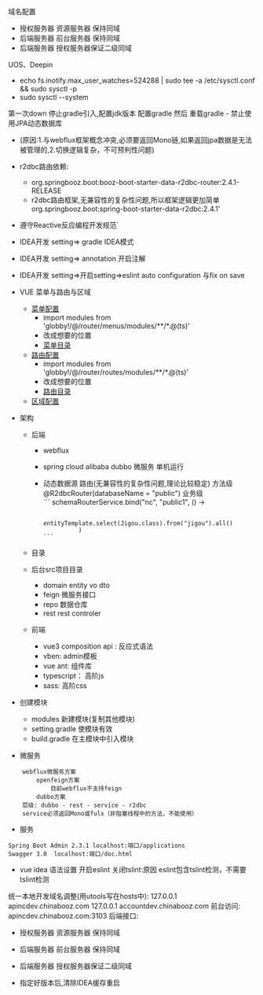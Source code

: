 域名配置
- 授权服务器 资源服务器 保持同域
- 后端服务器  前台服务器 保持同域
- 后端服务器 授权服务器保证二级同域

UOS、Deepin
- echo fs.inotify.max_user_watches=524288 | sudo tee -a /etc/sysctl.conf && sudo sysctl -p
- sudo sysctl --system

第一次down 停止gradle引入,配置jdk版本 配置gradle 然后 重载gradle
\- 禁止使用JPA动态数据库
  - (原因:1.与webflux框架概念冲突,必须要返回Mono链,如果返回jpa数据是无法被管理的,2.切换逻辑复杂，不可预判性问题)
  - r2dbc路由依赖:
    - org.springbooz.boot:booz-boot-starter-data-r2dbc-router:2.4.1-RELEASE
    - r2dbc路由框架,无兼容性的复杂性问题,所以框架逻辑更加简单
    org.springbooz.boot:spring-boot-starter-data-r2dbc:2.4.1'
- 遵守Reactive反应编程开发规范`
- IDEA开发 setting=> gradle IDEA模式
- IDEA开发 setting=> annotation 开启注解
- IDEA开发 setting=>开启setting=>eslint auto configuration 与fix on save


- VUE 菜单与路由与区域
  - [菜单配置](./web/src/router/menus/index.ts "标题")
    - import modules from 'globby!/@/router/menus/modules/**/*.@(ts)'
    - 改成想要的位置
    - [菜单目录](./web/src/router/menus "标题")
  - [路由配置](./web/src/router/routes/index.ts "标题")
    - import modules from 'globby!/@/router/routes/modules/**/*.@(ts)'
    - 改成想要的位置
    - [路由目录](./web/src/router/routes "标题")
  - [区域配置](./web/src/locales/lang/zh_CN/routes "标题")
- 架构
    - 后端
        - webflux
        - spring cloud alibaba dubbo 微服务 单机运行 
        - 动态数据源 路由(无兼容性的复杂性问题,理论比较稳定)
           方法级
             @R2dbcRouter(databaseName = "public")
           业务级    
               ```
                schemaRouterService.bind("nc", "public1", () ->
                
                                entityTemplate.select(Jigou.class).from("jigou").all()
                        )
              ```
    - 目录
     - 后台src项目目录
        - domain
            entity
            vo
            dto
        - feign 微服务接口
        - repo 数据仓库
        - rest rest controler 
        
     - 前端
          - vue3  composition api : 反应式语法
          - vben: admin模板 
          - vue ant: 组件库
          - typescript： 高阶js
          - sass: 高阶css
    

- 创建模块
    - modules 新建模块(复制其他模块)
    - setting.gradle 使模块有效
    - build.gradle 在主模块中引入模块
- 微服务
```
    webflux微服务方案
        openfeign方案
            目前webflux不支持feign
        dubbo方案
    层级: dubbo - rest - service - r2dbc
    service必须返回Mono或fulx（非阻塞线程中的方法，不能使用）
```
- 服务
```
Spring Boot Admin 2.3.1 localhost:端口/applications
Swagger 3.0  localhost:端口/doc.html
```
- vue idea 语法设置
    开启eslint
    关闭tslint:原因 eslint包含tslint检测，不需要tslint检测


统一本地开发域名调整(用utools写在hosts中):
    127.0.0.1 apincdev.chinabooz.com
    127.0.0.1 accountdev.chinabooz.com
前台访问:
    apincdev.chinabooz.com:3103
后端接口:
- 授权服务器 资源服务器 保持同域
- 后端服务器  前台服务器 保持同域
- 后端服务器 授权服务器保证二级同域
 
- 指定好版本后,清除IDEA缓存重启
